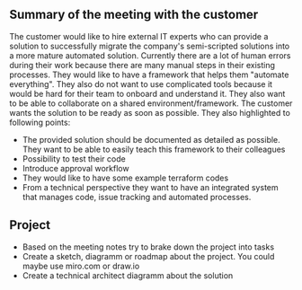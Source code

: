 ## Summary of the meeting with the customer
The customer would like to hire external IT experts who can provide a solution to successfully migrate the company's semi-scripted solutions into a more mature automated solution.
Currently there are a lot of human errors during their work because there are many manual steps in their existing processes. They would like to have a framework that helps them "automate everything".
They also do not want to use complicated tools because it would be hard for their team to onboard and understand it. They also want to be able to collaborate on a shared environment/framework. 
The customer wants the solution to be ready as soon as possible. They also highlighted to following points:
- The provided solution should be documented as detailed as possible. They want to be able to easily teach this framework to their colleagues
- Possibility to test their code
- Introduce approval workflow
- They would like to have some example terraform codes
- From a technical perspective they want to have an integrated system that manages code, issue tracking and automated processes.

## Project
- Based on the meeting notes try to brake down the project into tasks
- Create a sketch, diagramm or roadmap about the project. You could maybe use miro.com or draw.io
- Create a technical architect diagramm about the solution
